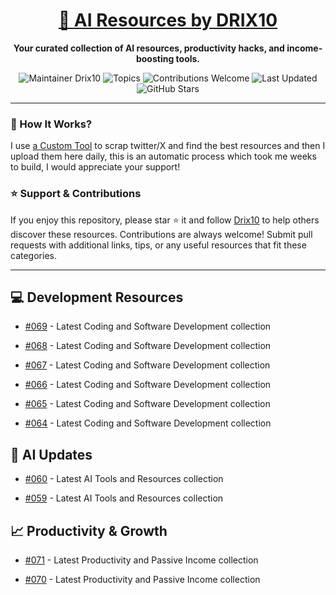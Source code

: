 <div align="center">
  <h1><a href="https://x.com/DRIX_10_" target="_blank">🚀 AI Resources by DRIX10</a></h1>
  <p><strong>Your curated collection of AI resources, productivity hacks, and income-boosting tools.</strong></p>
</div>

<div align="center">
  <img src="https://img.shields.io/badge/Maintainer-Drix10-blue" alt="Maintainer Drix10" />
  <img src="https://img.shields.io/badge/Topics-Productivity%2C%20AI%2C%20Tips%20and%20Tricks-red" alt="Topics" />
  <img src="https://img.shields.io/badge/Contributions-Welcome-brightgreen" alt="Contributions Welcome" />
  <img src="https://img.shields.io/github/last-commit/Drix10/ai-resources?style=flat-square&color=5D6D7E" alt="Last Updated" />
  <img src="https://img.shields.io/github/stars/Drix10/ai-resources?style=social" alt="GitHub Stars" />
</div>

---

### 🧵 How It Works?

I use [a Custom Tool](https://github.com/Drix10/Twitter-Gemini-GitHub-MVP) to scrap twitter/X and find the best resources and then I upload them here daily, this is an automatic process which took me weeks to build, I would appreciate your support!

### ⭐️ Support & Contributions

If you enjoy this repository, please star ⭐️ it and follow [Drix10](https://github.com/Drix10) to help others discover these resources. Contributions are always welcome! Submit pull requests with additional links, tips, or any useful resources that fit these categories.

---


## 💻 Development Resources
- [#069](https://github.com/Drix10/ai-resources/blob/main/Coding%20and%20Software%20Development/resources-069.md) - Latest Coding and Software Development collection

- [#068](https://github.com/Drix10/ai-resources/blob/main/Coding%20and%20Software%20Development/resources-068.md) - Latest Coding and Software Development collection

- [#067](https://github.com/Drix10/ai-resources/blob/main/Coding%20and%20Software%20Development/resources-067.md) - Latest Coding and Software Development collection

- [#066](https://github.com/Drix10/ai-resources/blob/main/Coding%20and%20Software%20Development/resources-066.md) - Latest Coding and Software Development collection

- [#065](https://github.com/Drix10/ai-resources/blob/main/Coding%20and%20Software%20Development/resources-065.md) - Latest Coding and Software Development collection

- [#064](https://github.com/Drix10/ai-resources/blob/main/Coding%20and%20Software%20Development/resources-064.md) - Latest Coding and Software Development collection

## 🤖 AI Updates
- [#060](https://github.com/Drix10/ai-resources/blob/main/AI%20Tools%20and%20Resources/resources-060.md) - Latest AI Tools and Resources collection

- [#059](https://github.com/Drix10/ai-resources/blob/main/AI%20Tools%20and%20Resources/resources-059.md) - Latest AI Tools and Resources collection

## 📈 Productivity & Growth
- [#071](https://github.com/Drix10/ai-resources/blob/main/Productivity%20and%20Passive%20Income/resources-071.md) - Latest Productivity and Passive Income collection

- [#070](https://github.com/Drix10/ai-resources/blob/main/Productivity%20and%20Passive%20Income/resources-070.md) - Latest Productivity and Passive Income collection